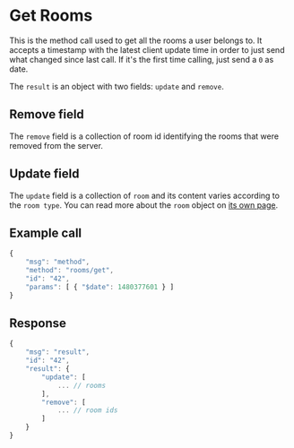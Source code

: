 # Get Rooms

This is the method call used to get all the rooms a user belongs to. It accepts a timestamp with the latest client update time in order to just send what changed since last call. If it's the first time calling, just send a `0` as date.

The `result` is an object with two fields: `update` and `remove`.

## Remove field

The `remove` field is a collection of room id identifying the rooms that were removed from the server.

## Update field

The `update` field is a collection of `room` and its content varies according to the `room type`. You can read more about the `room` object on [its own page](../../schema-definition/the-room-object.md).

## Example call

```javascript
{
    "msg": "method",
    "method": "rooms/get",
    "id": "42",
    "params": [ { "$date": 1480377601 } ]
}
```

## Response

```javascript
{
    "msg": "result",
    "id": "42",
    "result": {
        "update": [
            ... // rooms
        ],
        "remove": [
            ... // room ids
        ]
    }
}
```

